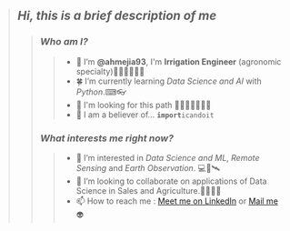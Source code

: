 >## *Hi, this is a brief description of me*
>>###  *Who am I?*
>>>- 👋 I’m **@ahmejia93**, I'm **Irrigation Engineer** (agronomic specialty)👨‍🎓🌞🌲🌱💧
>>>- 🍀 I’m currently learning *Data Science and AI* with *Python*.⌨👓
>>>- 🎯 I'm looking for this path 🧰👨‍🌾👨‍💻👨‍🚀
>>>- 🦉 I am a believer of... **`import`**`icandoit`
>>### *What interests me right now?*
>>>- 👀 I’m interested in *Data Science and ML*, *Remote Sensing* and *Earth Observation*. 💻🧮🛰
>>>- 💞️ I’m looking to collaborate on applications of Data Science in Sales and Agriculture.🥑🍇🍅🚜
>>>- 📫 How to reach me : [Meet me on LinkedIn](https://www.linkedin.com/in/ahmejia93/) or [Mail me](mailto:ahmejia.182@gmail.com?subject=Hola%20Abraham) 👽

<!---
ahmejia93/ahmejia93 is a ✨ special ✨ repository because its `README.md` (this file) appears on your GitHub profile.
You can click the Preview link to take a look at your changes.
--->
